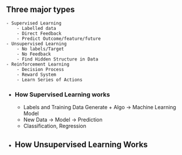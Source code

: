 ## Three major types
	- Supervised Learning
		- Labelled data
		- Direct Feedback
		- Predict Outcome/feature/future
	- Unsupervised Learning
		- No labels/Target
		- No Feedback
		- Find Hidden Structure in Data
	- Reinforcement Learning
		- Decision Process
		- Reward System
		- Learn Series of Actions
- ### How Supervised Learning works
	- Labels and Training Data Generate + Algo -> Machine Learning Model
	- New Data -> Model -> Prediction
	- Classification, Regression
- How Unsupervised Learning Works
	-